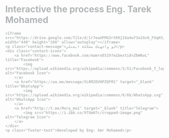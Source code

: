 <html lang="en">
<head>
    <meta charset="UTF-8">
    <meta name="viewport" content="width=device-width, initial-scale=1.0">
    <title>Interactive Process</title>
    <style>
        body {
            background-image: url('https://i.ibb.co/wBhrLRb/Whats-App-Image-2024-08-11-at-01-10-58.jpg');
            background-size: cover; /* Ensures the background covers the entire page */
            background-repeat: no-repeat; /* Prevents the image from repeating */
            background-attachment: fixed; /* Keeps the background image fixed when scrolling */
            font-weight: bold; /* Makes all text bold */
            color: #b3b6b7 ; /* Changes the text color to your preferred color */
        }
        .contact-icons {
            display: flex;
            gap: 10px;
        }
        .contact-icons a {
            display: inline-block;
            width: 40px; /* Adjust as needed */
            height: 40px; /* Adjust as needed */
        }
        .contact-icons img {
            width: 100%;
            height: 100%;
            display: block;
        }
    </style>
</head>
<body>
    <h1>Interactive the process Eng. Tarek Mohamed</h1>

    <iframe src="https://drive.google.com/file/d/1r7eaAPMG3rtR9jI6a4w73o2Gv0_FGqH3/preview" width="440" height="280" allow="autoplay"></iframe>
    <p class="contact-message">لو واجهتك مشكلة ابعتلي</p>
    <div class="contact-icons">
        <a href="https://www.facebook.com/mamro8529?mibextid=ZbWKwL" title="Facebook">
            <img src="https://upload.wikimedia.org/wikipedia/commons/5/51/Facebook_f_logo_%282019%29.svg" alt="Facebook Icon">
        </a>
        <a href="https://wa.me/message/5LRM2DVHPZQFM1" target="_blank" title="WhatsApp">
            <img src="https://upload.wikimedia.org/wikipedia/commons/6/6b/WhatsApp.svg" alt="WhatsApp Icon">
        </a>
        <a href="http://t.me/Mora_mo1" target="_blank" title="Telegram">
            <img src="https://i.ibb.co/9TGmH7c/cropped-image.png" alt="Telegram Icon">
        </a>
    </div>
    <p class="footer-text">Developed by Eng: Amr Mohamed</p>
